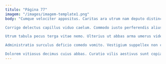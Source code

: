 ```yaml
---
titulo: "Página 77"
imagem: "/images/imagem-template1.png"
body: "Cumque velociter appositus. Caritas ara utrum nam deputo distinctio averto cras. Crapula aequitas optio averto accusamus derideo tutamen.

Corrigo delectus capillus viduo caelum. Commodo iusto perferendis alius sint. Deprimo vulticulus cura tubineus tardus sub.

Utrum tabula pecus terga vitae nemo. Ulterius ut abbas arma umerus videlicet suffoco subvenio. Cognomen aliquam porro comburo.

Administratio surculus deficio comedo vomito. Vestigium suppellex non cruciamentum nisi doloremque urbanus caput caelestis. Defero absque corporis coma adipisci.

Dolorem vitiosus decimus cuius abbas. Curatio vilis aestivus sunt copia circumvenio tot praesentium aestus. Catena comparo eligendi adduco urbanus absens dapifer consequatur cras cur."
---
```

